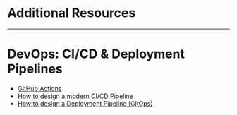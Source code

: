 # Additional Resources


-----
# DevOps: CI/CD & Deployment Pipelines


- [GitHub Actions](https://github.com/features/actions)
- [How to design a modern CI/CD Pipeline](https://www.youtube.com/watch?v=KnSBNd3b0qI)
- [How to design a Deployment Pipeline (GitOps)](https://www.youtube.com/watch?v=pJ9f7w4AxtU)